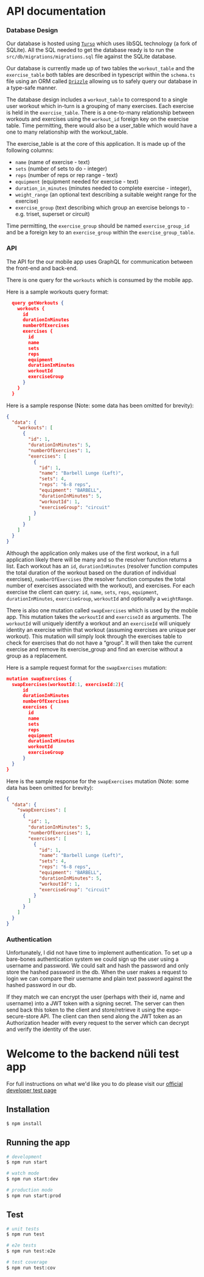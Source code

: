 # API documentation

### Database Design

Our database is hosted using [`Turso`](https://docs.turso.tech/introduction) which uses libSQL technology (a fork of SQLite). All the SQL needed to get the database ready is to run the `src/db/migrations/migrations.sql` file against the SQLite database.

Our database is currently made up of two tables the `workout_table` and the `exercise_table` both tables are described in typescript within the `schema.ts` file using an ORM called [`Drizzle`](https://orm.drizzle.team/docs/overview) allowing us to safely query our database in a type-safe manner.

The database design includes a `workout_table` to correspond to a single user workout which in-turn is a grouping of many exercises. Each exercise is held in the `exercise_table`. There is a one-to-many relationship between workouts and exercises using the `workout_id` foreign key on the exercise table. Time permitting, there would also be a user_table which would have a one to many relationship with the workout_table.

The exercise_table is at the core of this application. It is made up of the following columns:

- `name` (name of exercise - text)
- `sets` (number of sets to do - integer)
- `reps` (number of reps or rep range - text)
- `equipment` (equipment needed for exercise - text)
- `duration_in_minutes` (minutes needed to complete exercise - integer),
- `weight_range` (an optional text describing a suitable weight range for the exercise)
- `exercise_group` (text describing which group an exercise belongs to - e.g. triset, superset or circuit)

Time permitting, the `exercise_group` should be named `exercise_group_id` and be a foreign key to an `exercise_group` within the `exercise_group_table`.

### API

The API for the our mobile app uses GraphQL for communication between the front-end and back-end.

There is one query for the `workouts` which is consumed by the mobile app.

Here is a sample workouts query format:

```json
  query getWorkouts {
    workouts {
      id
      durationInMinutes
      numberOfExercises
      exercises {
        id
        name
        sets
        reps
        equipment
        durationInMinutes
        workoutId
        exerciseGroup
      }
    }
  }

```

Here is a sample response (Note: some data has been omitted for brevity):

```json
{
  "data": {
    "workouts": [
      {
        "id": 1,
        "durationInMinutes": 5,
        "numberOfExercises": 1,
        "exercises": [
          {
            "id": 1,
            "name": "Barbell Lunge (Left)",
            "sets": 4,
            "reps": "6-8 reps",
            "equipment": "BARBELL",
            "durationInMinutes": 5,
            "workoutId": 1,
            "exerciseGroup": "circuit"
          }
        ]
      }
    ]
  }
}
```

Although the application only makes use of the first workout, in a full application likely there will be many and so the resolver function returns a list. Each workout has an `id`, `durationInMinutes` (resolver function computes the total duration of the workout based on the duration of individual exercises), `numberOfExercises` (the resolver function computes the total number of exercises associated with the workout), and exercises. For each exercise the client can query: `id`, `name`, `sets`, `reps`, `equipment`, `durationInMinutes`, `exerciseGroup`, `workoutId` and optionally a `weightRange`.

There is also one mutation called `swapExercises` which is used by the mobile app. This mutation takes the `workoutId` and `exerciseId` as arguments. The `workoutId` will uniquely identify a workout and an `exerciseId` will uniquely identity an exercise within that workout (assuming exercises are unique per workout). This mutation will simply look through the exercises table to check for exercises that do not have a “group”. It will then take the current exercise and remove its exercise_group and find an exercise without a group as a replacement.

Here is a sample request format for the `swapExercises` mutation:

```json
mutation swapExercises {
  swapExercises(workoutId:1, exerciseId:2){
      id
      durationInMinutes
      numberOfExercises
      exercises {
        id
        name
        sets
        reps
        equipment
        durationInMinutes
        workoutId
        exerciseGroup
      }
  }
}
```

Here is the sample response for the `swapExercises` mutation (Note: some data has been omitted for brevity):

```json
{
  "data": {
    "swapExercises": [
      {
        "id": 1,
        "durationInMinutes": 5,
        "numberOfExercises": 1,
        "exercises": [
          {
            "id": 1,
            "name": "Barbell Lunge (Left)",
            "sets": 4,
            "reps": "6-8 reps",
            "equipment": "BARBELL",
            "durationInMinutes": 5,
            "workoutId": 1,
            "exerciseGroup": "circuit"
          }
        ]
      }
    ]
  }
}
```

### Authentication

Unfortunately, I did not have time to implement authentication. To set up a bare-bones authentication system we could sign up the user using a username and password. We could salt and hash the password and only store the hashed password in the db. When the user makes a request to login we can compare their username and plain text password against the hashed password in our db.

If they match we can encrypt the user (perhaps with their id, name and username) into a JWT token with a signing secret. The server can then send back this token to the client and store/retrieve it using the expo-secure-store API. The client can then send along the JWT token as an Authorization header with every request to the server which can decrypt and verify the identity of the user.

# Welcome to the backend nüli test app

For full instructions on what we'd like you to do please visit our [official developer test page](https://www.notion.so/nuliapp/Nuli-Mid-Level-Mobile-Developer-Test-83f53a4746824e4a8f924b8b9fc13d69#27bb0550be78474f830cfa65d552822d)

## Installation

```bash
$ npm install
```

## Running the app

```bash
# development
$ npm run start

# watch mode
$ npm run start:dev

# production mode
$ npm run start:prod
```

## Test

```bash
# unit tests
$ npm run test

# e2e tests
$ npm run test:e2e

# test coverage
$ npm run test:cov
```
